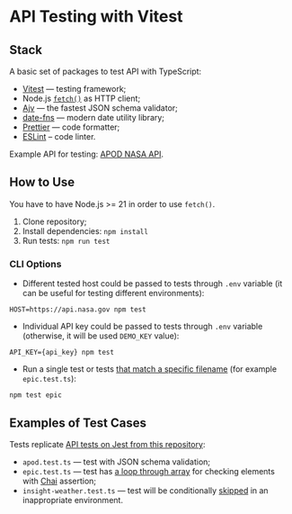 # API Testing with Vitest

## Stack

A basic set of packages to test API with TypeScript:

- [Vitest](https://vitest.dev) — testing framework;
- Node.js [`fetch()`](https://nodejs.org/dist/latest-v21.x/docs/api/globals.html#fetch) as HTTP client;
- [Ajv](https://ajv.js.org) — the fastest JSON schema validator;
- [date-fns](https://date-fns.org) — modern date utility library;
- [Prettier](https://prettier.io) — code formatter;
- [ESLint](https://eslint.org/) – code linter.

Example API for testing: [APOD NASA API](https://api.nasa.gov).

## How to Use

You have to have Node.js >= 21 in order to use `fetch()`.

1. Clone repository;
2. Install dependencies: `npm install`
3. Run tests: `npm run test`

### CLI Options

- Different tested host could be passed to tests through `.env` variable (it can be useful for testing different environments):

`HOST=https://api.nasa.gov npm test`

- Individual API key could be passed to tests through `.env` variable (otherwise, it will be used `DEMO_KEY` value):

`API_KEY={api_key} npm test`

- Run a single test or tests [that match a specific filename](https://vitest.dev/guide/filtering.html#test-filtering) (for example `epic.test.ts`):

`npm test epic`

## Examples of Test Cases

Tests replicate [API tests on Jest from this repository](https://github.com/adequatica/api-testing):

- `apod.test.ts` — test with JSON schema validation;
- `epic.test.ts` — test has [a loop through array](https://developer.mozilla.org/en-US/docs/Web/JavaScript/Reference/Global_Objects/Array/forEach) for checking elements with [Chai](https://www.chaijs.com/api/bdd/) assertion;
- `insight-weather.test.ts` — test will be conditionally [skipped](https://vitest.dev/api/#test-skip) in an inappropriate environment.
